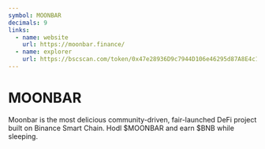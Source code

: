 ```yaml
---
symbol: MOONBAR
decimals: 9
links:
  - name: website
    url: https://moonbar.finance/
  - name: explorer
    url: https://bscscan.com/token/0x47e28936D9c7944D106e46295d87A8E4c1Be818c
---
```


# MOONBAR

Moonbar is the most delicious community-driven, fair-launched DeFi project built on Binance Smart Chain. Hodl $MOONBAR and earn $BNB while sleeping.
